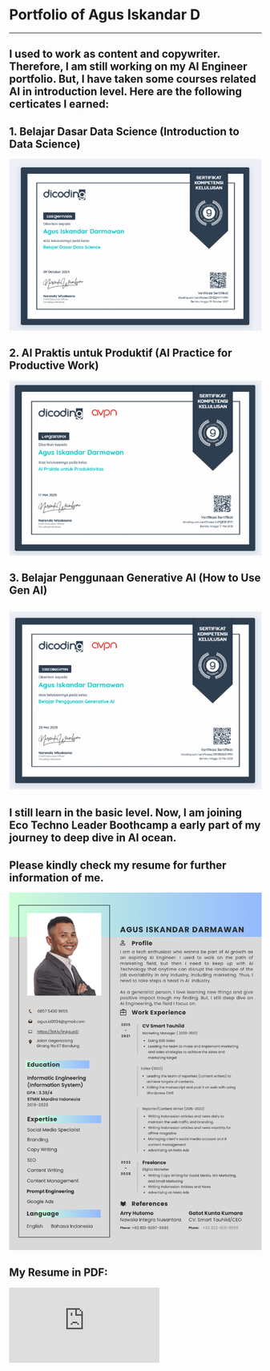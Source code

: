 # Portfolio of Agus Iskandar D
---
I used to work as content and copywriter. Therefore, I am still working on my AI Engineer portfolio.
But, I have taken some courses related AI in introduction level. Here are the following certicates I earned:
---
## 1. Belajar Dasar Data Science (Introduction to Data Science)
![BDS](https://github.com/Agus-Iskandar-D/portfolio-agus-iskandar-d/blob/main/belajar%20data%20science.png)

## 2. AI Praktis untuk Produktif (AI Practice for Productive Work)
![AIP](https://github.com/Agus-Iskandar-D/portfolio-agus-iskandar-d/blob/main/Produktif%20dengan%20AI.png)

## 3. Belajar Penggunaan Generative AI (How to Use Gen AI)
![Use Gen AI](https://github.com/Agus-Iskandar-D/portfolio-agus-iskandar-d/blob/main/belajar%20penggunaan%20Gen%20AI.png)
---

## I still learn in the basic level. Now, I am joining Eco Techno Leader Boothcamp a early part of my journey to deep dive in AI ocean.
## Please kindly check my resume for further information of me.
![My Resume png](https://github.com/Agus-Iskandar-D/portfolio-agus-iskandar-d/blob/main/General%20Resume%20Agus%20ID.png)

## My Resume in PDF:
![My Resume](https://github.com/Agus-Iskandar-D/portfolio-agus-iskandar-d/blob/main/General%20Resume%20Agus%20ID.pdf)
